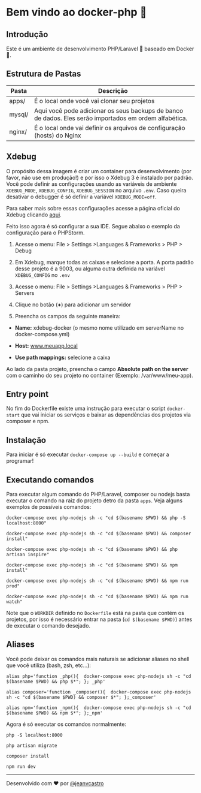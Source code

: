# Bem vindo ao docker-php 👋

## Introdução

Este é um ambiente de desenvolvimento PHP/Laravel 🐘 baseado em Docker 🐳.

## Estrutura de Pastas

| Pasta  | Descrição                                                                                              |
| ------ | ------------------------------------------------------------------------------------------------------ |
| apps/  | É o local onde você vai clonar seu projetos                                                            |
| mysql/ | Aqui você pode adicionar os seus backups de banco de dados. Eles serão importados em ordem alfabética. |
| nginx/ | É o local onde vai definir os arquivos de configuração (hosts) do Nginx                                |

## Xdebug

O propósito dessa imagem é criar um container para desenvolvimento (por favor, não use em produção!) e por isso o Xdebug 3 é instalado por padrão. Você pode definir as configurações usando as variáveis de ambiente `XDEBUG_MODE`, `XDEBUG_CONFIG`, `XDEBUG_SESSION` no arquivo `.env`. Caso queira desativar o debugger é só definir a variável `XDEBUG_MODE=off`.

Para saber mais sobre essas configurações acesse a página oficial do Xdebug clicando [aqui](https://xdebug.org/docs/all_settings).

Feito isso agora é só configurar a sua IDE. Segue abaixo o exemplo da configuração para o PHPStorm.

1. Acesse o menu: File > Settings >Languages & Frameworks > PHP > Debug

2. Em Xdebug, marque todas as caixas e selecione a porta. A porta padrão desse projeto é a 9003, ou alguma outra definida na variável `XDEBUG_CONFIG` no `.env`

3. Acesse o menu: File > Settings >Languages & Frameworks > PHP > Servers

4. Clique no botão (**+**) para adicionar um servidor

5. Preencha os campos da seguinte maneira:

- **Name:** xdebug-docker (o mesmo nome utilizado em serverName no docker-compose.yml)

- **Host:** www.meuapp.local

- **Use path mappings:** selecione a caixa

Ao lado da pasta projeto, preencha o campo **Absolute path on the server** com o caminho do seu projeto no container (Exemplo: /var/www/meu-app).

## Entry point

No fim do Dockerfile existe uma instrução para executar o script `docker-start` que vai iniciar os serviços e baixar as dependências dos projetos via composer e npm.

## Instalação

Para iniciar é só executar `docker-compose up --build` e começar a programar!

## Executando comandos

Para executar algum comando do PHP/Laravel, composer ou nodejs basta executar o comando na raiz do projeto detro da pasta `apps`. Veja alguns exemplos de possíveis comandos:

```shell
docker-compose exec php-nodejs sh -c "cd $(basename $PWD) && php -S localhost:8000"

docker-compose exec php-nodejs sh -c "cd $(basename $PWD) && composer install"

docker-compose exec php-nodejs sh -c "cd $(basename $PWD) && php artisan inspire"

docker-compose exec php-nodejs sh -c "cd $(basename $PWD) && npm install"

docker-compose exec php-nodejs sh -c "cd $(basename $PWD) && npm run prod"

docker-compose exec php-nodejs sh -c "cd $(basename $PWD) && npm run watch"
```

Note que o `WORKDIR` definido no `Dockerfile` está na pasta que contém os projetos, por isso é necessário entrar na pasta (`cd $(basename $PWD)`) antes de executar o comando desejado.

## Aliases

Você pode deixar os comandos mais naturais se adicionar aliases no shell que você utiliza (bash, zsh, etc...):

```shell
alias php='function _php(){  docker-compose exec php-nodejs sh -c "cd $(basename $PWD) && php $*"; }; _php'

alias composer='function _composer(){  docker-compose exec php-nodejs sh -c "cd $(basename $PWD) && composer $*"; };_composer'

alias npm='function _npm(){  docker-compose exec php-nodejs sh -c "cd $(basename $PWD) && npm $*"; };_npm'
```

Agora é só executar os comandos normalmente:

```shell
php -S localhost:8000

php artisan migrate

composer install

npm run dev

```

---

Desenvolvido com ❤️ por [@jeanvcastro](https://github.com/jeanvcastro)
